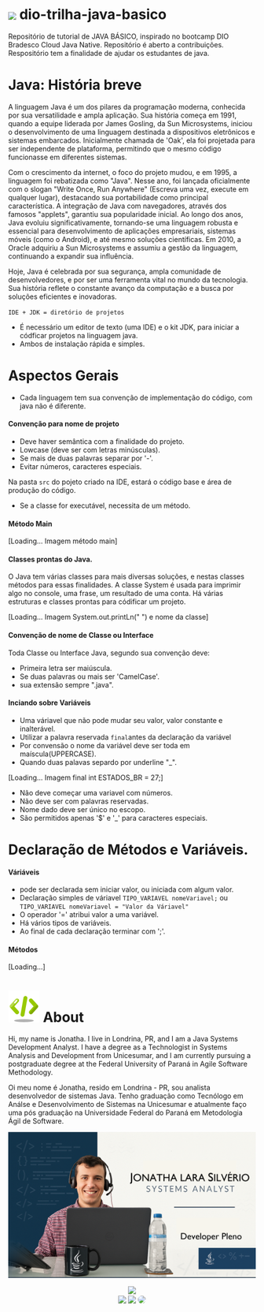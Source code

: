 <h1>
    <a href="https://www.dio.me/">
     <img align="center" width="40px" src="https://hermes.digitalinnovation.one/assets/diome/logo-minimized.png"></a>
    <span> dio-trilha-java-basico</span>
</h1>
Repositório de tutorial de JAVA BÁSICO, inspirado no bootcamp DIO Bradesco Cloud Java Native.
Repositório é aberto a contribuições.
Respositório tem a finalidade de ajudar os estudantes de java.

# Java: História breve

A linguagem Java é um dos pilares da programação moderna, conhecida por sua versatilidade e ampla aplicação. Sua história começa em 1991, quando a equipe liderada por James Gosling, da Sun Microsystems, iniciou o desenvolvimento de uma linguagem destinada a dispositivos eletrônicos e sistemas embarcados. Inicialmente chamada de 'Oak', ela foi projetada para ser independente de plataforma, permitindo que o mesmo código funcionasse em diferentes sistemas.

Com o crescimento da internet, o foco do projeto mudou, e em 1995, a linguagem foi rebatizada como "Java". Nesse ano, foi lançada oficialmente com o slogan "Write Once, Run Anywhere" (Escreva uma vez, execute em qualquer lugar), destacando sua portabilidade como principal característica. A integração de Java com navegadores, através dos famosos "applets", garantiu sua popularidade inicial.
Ao longo dos anos, Java evoluiu significativamente, tornando-se uma linguagem robusta e essencial para desenvolvimento de aplicações empresariais, sistemas móveis (como o Android), e até mesmo soluções científicas. Em 2010, a Oracle adquiriu a Sun Microsystems e assumiu a gestão da linguagem, continuando a expandir sua influência.

Hoje, Java é celebrada por sua segurança, ampla comunidade de desenvolvedores, e por ser uma ferramenta vital no mundo da tecnologia. Sua história reflete o constante avanço da computação e a busca por soluções eficientes e inovadoras.

`IDE + JDK = diretório de projetos`

- É necessário um editor de texto (uma IDE) e o kit JDK, para iniciar a códficar projetos na linguagem java.
- Ambos de instalação rápida e simples.

# Aspectos Gerais

- Cada linguagem tem sua convenção de implementação do código, com java não é diferente.

#### Convenção para nome de projeto

- Deve haver semântica com a finalidade do projeto.
- Lowcase (deve ser com letras minúsculas).
- Se mais de duas palavras separar por '-'.
- Evitar números, caracteres especiais.

Na pasta `src` do pojeto criado na IDE, estará o código base e área de produção do código.

- Se a classe for executável, necessita de um método.

#### Método Main

[Loading... Imagem método main]

#### Classes prontas do Java.

O Java tem várias classes para mais diversas soluções, e nestas classes métodos para essas finalidades. 
A classe System é usada para imprimir algo no console, uma frase, um resultado de uma conta. Há várias estruturas e classes prontas para códificar um projeto.

[Loading... Imagem System.out.printLn(" ") e nome da classe]

#### Convenção de nome de Classe ou Interface 

Toda Classe ou Interface Java, segundo sua convenção deve:
- Primeira letra ser maiúscula.
- Se duas palavras ou mais ser 'CamelCase'.
- sua extensão sempre ".java".

#### Inciando sobre Variáveis

- Uma váriavel que não pode mudar seu valor, valor constante e inalterável.
- Utilizar a palavra reservada `final`antes da declaração da variável
- Por convensão o nome da variável deve ser toda em maíscula(UPPERCASE).
- Quando duas palavas separdo por underline "_".

[Loading... Imagem final int ESTADOS_BR = 27;]

- Não deve começar uma variavel com números.
- Não deve ser com palavras reservadas.
- Nome dado deve ser único no escopo.
- São permitidos apenas '$' e '_' para caracteres especiais.

# Declaração de Métodos e Variáveis.

#### Váriáveis
- pode ser declarada sem iniciar valor, ou iniciada com algum valor.
- Declaração simples de váriavel `TIPO_VARIAVEL nomeVariavel;` ou `TIPO_VARIAVEL nomeVariavel = "Valor da Váriavel"`
- O operador '=' atribui valor a uma variável.
- Há vários tipos de variáveis.
- Ao final de cada declaração terminar com ';'.

#### Métodos


[Loading...]

# ![UX](assets/about.png) About
Hi, my name is Jonatha. I live in Londrina, PR, and I am a Java Systems Development Analyst. I have a degree as a Technologist in Systems Analysis and Development from Unicesumar, and I am currently pursuing a postgraduate degree at the Federal University of Paraná in Agile Software Methodology.

 Oi meu nome é Jonatha, resido em Londrina - PR, sou analista desenvolvedor de sistemas Java. Tenho graduação como Tecnólogo em Análse e Desenvolvimento de Sistemas na Unicesumar e atualmente faço uma pós graduação na Universidade Federal do Paraná em Metodologia Ágil de Software.


![System Analyst](assets/portifolio-developer.png)

<div align="center">
<img height="200em" weight="180em" src="https://i.pinimg.com/originals/09/c6/29/09c62903beeba336dc9da76eb5c9a107.gif"/>
</div>

<div align="center"> 
<a href="https://www.instagram.com/jonsilveriolara/" target="_blank"><img src="https://img.shields.io/badge/-Instagram-%23E4405F?style=for-the-badge&logo=instagram&logoColor=white"></a>
<a href = "mailto:jonathalarasilverio@gmail.com"> <img src="https://img.shields.io/badge/-Gmail-%23333?style=for-the-badge&logo=gmail&logoColor=white" target="_blank"></a>
<a href="https://www.linkedin.com/in/jonatha-lara-silv%C3%A9rio-15b83b101/" target="_blank"><img src="https://img.shields.io/badge/-LinkedIn-%230077B5?style=for-the-badge&logo=linkedin&logoColor=white" style="border-radius: 30px" target="_blank"></a> 
 <br><br>

 </div>
 
<div style="display: inline_block"><br>